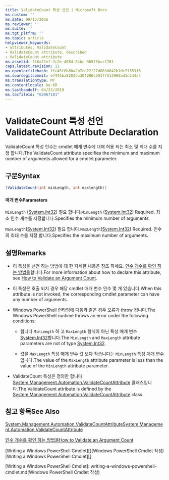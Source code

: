 ```yaml
---
title: ValidateCount 특성 선언 | Microsoft Docs
ms.custom: ''
ms.date: 09/13/2016
ms.reviewer: ''
ms.suite: ''
ms.tgt_pltfrm: ''
ms.topic: article
helpviewer_keywords:
- attributes, ValidateCount
- ValidateCount attribute, described
- ValidateCount attribute
ms.assetid: 516af1ef-2c2e-408d-84bc-865f5bccf761
caps.latest.revision: 11
ms.openlocfilehash: ffc45f6b80a2b7ed22f27d083d042b1de7f353f6
ms.sourcegitcommit: e7445ba8203da304286c591ff513900ad1c244a4
ms.translationtype: MT
ms.contentlocale: ko-KR
ms.lasthandoff: 04/23/2019
ms.locfileid: "62067181"
---
```

# <a name="validatecount-attribute-declaration"></a><span data-ttu-id="02fc2-102">ValidateCount 특성 선언</span><span class="sxs-lookup"><span data-stu-id="02fc2-102">ValidateCount Attribute Declaration</span></span>

<span data-ttu-id="02fc2-103">ValidateCount 특성 인수는 cmdlet 매개 변수에 대해 허용 되는 최소 및 최대 수를 지정 합니다.</span><span class="sxs-lookup"><span data-stu-id="02fc2-103">The ValidateCount attribute specifies the minimum and maximum number of arguments allowed for a cmdlet parameter.</span></span>

## <a name="syntax"></a><span data-ttu-id="02fc2-104">구문</span><span class="sxs-lookup"><span data-stu-id="02fc2-104">Syntax</span></span>

```csharp
[ValidateCount(int minLength, int maxlength)]
```

#### <a name="parameters"></a><span data-ttu-id="02fc2-105">매개 변수</span><span class="sxs-lookup"><span data-stu-id="02fc2-105">Parameters</span></span>

<span data-ttu-id="02fc2-106">`MinLength` ([System.Int32][]) 필요 합니다.</span><span class="sxs-lookup"><span data-stu-id="02fc2-106">`MinLength` ([System.Int32][]) Required.</span></span> <span data-ttu-id="02fc2-107">최소 인수 개수를 지정합니다.</span><span class="sxs-lookup"><span data-stu-id="02fc2-107">Specifies the minimum number of arguments.</span></span>

<span data-ttu-id="02fc2-108">`MaxLength`([System.Int32][]) 필요 합니다.</span><span class="sxs-lookup"><span data-stu-id="02fc2-108">`MaxLength`([System.Int32][]) Required.</span></span> <span data-ttu-id="02fc2-109">인수의 최대 수를 지정 합니다.</span><span class="sxs-lookup"><span data-stu-id="02fc2-109">Specifies the maximum number of arguments.</span></span>

## <a name="remarks"></a><span data-ttu-id="02fc2-110">설명</span><span class="sxs-lookup"><span data-stu-id="02fc2-110">Remarks</span></span>

- <span data-ttu-id="02fc2-111">이 특성을 선언 하는 방법에 대 한 자세한 내용은 참조 하세요. [인수 개수를 확인 하는 방법을][]합니다.</span><span class="sxs-lookup"><span data-stu-id="02fc2-111">For more information about how to declare this attribute, see [How to Validate an Argument Count][].</span></span>

- <span data-ttu-id="02fc2-112">이 특성은 호출 되지 경우 해당 cmdlet 매개 변수 인수 몇 개 있습니다.</span><span class="sxs-lookup"><span data-stu-id="02fc2-112">When this attribute is not invoked, the corresponding cmdlet parameter can have any number of arguments.</span></span>

- <span data-ttu-id="02fc2-113">Windows PowerShell 런타임에 다음과 같은 경우 오류가 throw 됩니다.</span><span class="sxs-lookup"><span data-stu-id="02fc2-113">The Windows PowerShell runtime throws an error under the following conditions:</span></span>

    - <span data-ttu-id="02fc2-114">합니다 `MinLength` 하 고 `MaxLength` 형식이 아닌 특성 매개 변수 [System.Int32][]합니다.</span><span class="sxs-lookup"><span data-stu-id="02fc2-114">The `MinLength` and `MaxLength` attribute parameters are not of type [System.Int32][].</span></span>

    - <span data-ttu-id="02fc2-115">값을 `MaxLength` 특성 매개 변수 값 보다 작습니다는 `MinLength` 특성 매개 변수입니다.</span><span class="sxs-lookup"><span data-stu-id="02fc2-115">The value of the `MaxLength` attribute parameter is less than the value of the `MinLength` attribute parameter.</span></span>

- <span data-ttu-id="02fc2-116">ValidateCount 특성은 정의한 합니다 [System.Management.Automation.ValidateCountAttribute][] 클래스입니다.</span><span class="sxs-lookup"><span data-stu-id="02fc2-116">The ValidateCount attribute is defined by the [System.Management.Automation.ValidateCountAttribute][] class.</span></span>

## <a name="see-also"></a><span data-ttu-id="02fc2-117">참고 항목</span><span class="sxs-lookup"><span data-stu-id="02fc2-117">See Also</span></span>

<span data-ttu-id="02fc2-118">[System.Management.Automation.ValidateCountAttribute][]</span><span class="sxs-lookup"><span data-stu-id="02fc2-118">[System.Management.Automation.ValidateCountAttribute][]</span></span>

<span data-ttu-id="02fc2-119">[인수 개수를 확인 하는 방법을][]</span><span class="sxs-lookup"><span data-stu-id="02fc2-119">[How to Validate an Argument Count][]</span></span>

<span data-ttu-id="02fc2-120">[Writing a Windows PowerShell Cmdlet][](Windows PowerShell Cmdlet 작성)</span><span class="sxs-lookup"><span data-stu-id="02fc2-120">[Writing a Windows PowerShell Cmdlet][]</span></span>

[인수 개수를 확인 하는 방법을]: how-to-validate-an-argument-count.md
[How to Validate an Argument Count]: how-to-validate-an-argument-count.md
[Writing a Windows PowerShell Cmdlet]: writing-a-windows-powershell-cmdlet.md(Windows PowerShell Cmdlet 작성)

[System.Int32]: /dotnet/api/System.Int32
[System.Management.Automation.ValidateCountAttribute]: /dotnet/api/System.Management.Automation.ValidateCountAttribute
